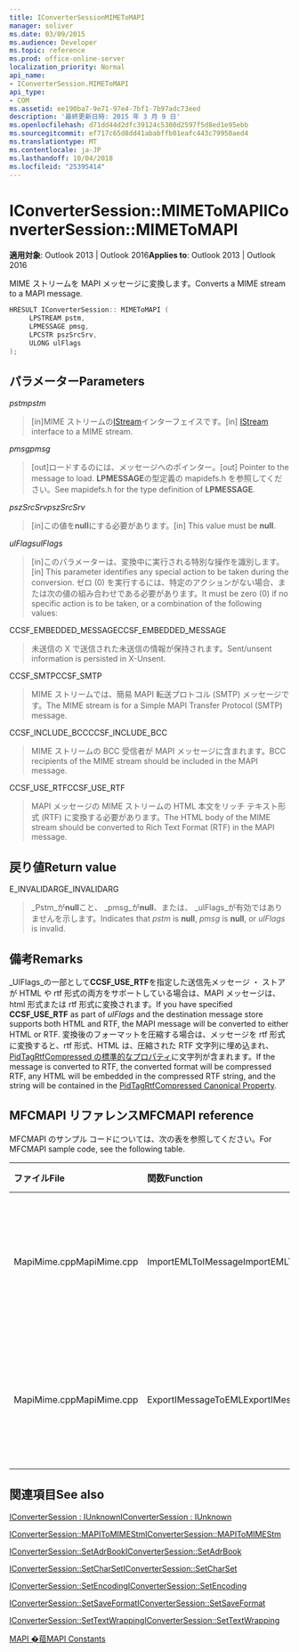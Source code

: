 ```yaml
---
title: IConverterSessionMIMEToMAPI
manager: soliver
ms.date: 03/09/2015
ms.audience: Developer
ms.topic: reference
ms.prod: office-online-server
localization_priority: Normal
api_name:
- IConverterSession.MIMEToMAPI
api_type:
- COM
ms.assetid: ee190ba7-9e71-97e4-7bf1-7b97adc73eed
description: '最終更新日時: 2015 年 3 月 9 日'
ms.openlocfilehash: d71dd44d2dfc39124c5300d2597f5d8ed1e95ebb
ms.sourcegitcommit: ef717c65d8dd41ababffb01eafc443c79950aed4
ms.translationtype: MT
ms.contentlocale: ja-JP
ms.lasthandoff: 10/04/2018
ms.locfileid: "25395414"
---
```

# <a name="iconvertersessionmimetomapi"></a><span data-ttu-id="ea9e8-103">IConverterSession::MIMEToMAPI</span><span class="sxs-lookup"><span data-stu-id="ea9e8-103">IConverterSession::MIMEToMAPI</span></span>

  
  
<span data-ttu-id="ea9e8-104">**適用対象**: Outlook 2013 | Outlook 2016</span><span class="sxs-lookup"><span data-stu-id="ea9e8-104">**Applies to**: Outlook 2013 | Outlook 2016</span></span> 
  
<span data-ttu-id="ea9e8-105">MIME ストリームを MAPI メッセージに変換します。</span><span class="sxs-lookup"><span data-stu-id="ea9e8-105">Converts a MIME stream to a MAPI message.</span></span>
  
```cpp
HRESULT IConverterSession:: MIMEToMAPI ( 
     LPSTREAM pstm, 
     LPMESSAGE pmsg, 
     LPCSTR pszSrcSrv, 
     ULONG ulFlags 
);
```

## <a name="parameters"></a><span data-ttu-id="ea9e8-106">パラメーター</span><span class="sxs-lookup"><span data-stu-id="ea9e8-106">Parameters</span></span>

 <span data-ttu-id="ea9e8-107">_pstm_</span><span class="sxs-lookup"><span data-stu-id="ea9e8-107">_pstm_</span></span>
  
> <span data-ttu-id="ea9e8-108">[in]MIME ストリームの[IStream](https://msdn.microsoft.com/library/aa380034%28VS.85%29.aspx)インターフェイスです。</span><span class="sxs-lookup"><span data-stu-id="ea9e8-108">[in] [IStream](https://msdn.microsoft.com/library/aa380034%28VS.85%29.aspx) interface to a MIME stream.</span></span> 
    
 <span data-ttu-id="ea9e8-109">_pmsg_</span><span class="sxs-lookup"><span data-stu-id="ea9e8-109">_pmsg_</span></span>
  
> <span data-ttu-id="ea9e8-110">[out]ロードするのには、メッセージへのポインター。</span><span class="sxs-lookup"><span data-stu-id="ea9e8-110">[out] Pointer to the message to load.</span></span> <span data-ttu-id="ea9e8-111">**LPMESSAGE**の型定義の mapidefs.h を参照してください。</span><span class="sxs-lookup"><span data-stu-id="ea9e8-111">See mapidefs.h for the type definition of **LPMESSAGE**.</span></span>
    
 <span data-ttu-id="ea9e8-112">_pszSrcSrv_</span><span class="sxs-lookup"><span data-stu-id="ea9e8-112">_pszSrcSrv_</span></span>
  
> <span data-ttu-id="ea9e8-113">[in]この値を**null**にする必要があります。</span><span class="sxs-lookup"><span data-stu-id="ea9e8-113">[in] This value must be **null**.</span></span>
    
 <span data-ttu-id="ea9e8-114">_ulFlags_</span><span class="sxs-lookup"><span data-stu-id="ea9e8-114">_ulFlags_</span></span>
  
> <span data-ttu-id="ea9e8-115">[in]このパラメーターは、変換中に実行される特別な操作を識別します。</span><span class="sxs-lookup"><span data-stu-id="ea9e8-115">[in] This parameter identifies any special action to be taken during the conversion.</span></span> <span data-ttu-id="ea9e8-116">ゼロ (0) を実行するには、特定のアクションがない場合、または次の値の組み合わせである必要があります。</span><span class="sxs-lookup"><span data-stu-id="ea9e8-116">It must be zero (0) if no specific action is to be taken, or a combination of the following values:</span></span>
    
<span data-ttu-id="ea9e8-117">CCSF_EMBEDDED_MESSAGE</span><span class="sxs-lookup"><span data-stu-id="ea9e8-117">CCSF_EMBEDDED_MESSAGE</span></span>
  
> <span data-ttu-id="ea9e8-118">未送信の X で送信された未送信の情報が保持されます。</span><span class="sxs-lookup"><span data-stu-id="ea9e8-118">Sent/unsent information is persisted in X-Unsent.</span></span>
    
<span data-ttu-id="ea9e8-119">CCSF_SMTP</span><span class="sxs-lookup"><span data-stu-id="ea9e8-119">CCSF_SMTP</span></span>
  
> <span data-ttu-id="ea9e8-120">MIME ストリームでは、簡易 MAPI 転送プロトコル (SMTP) メッセージです。</span><span class="sxs-lookup"><span data-stu-id="ea9e8-120">The MIME stream is for a Simple MAPI Transfer Protocol (SMTP) message.</span></span>
    
<span data-ttu-id="ea9e8-121">CCSF_INCLUDE_BCC</span><span class="sxs-lookup"><span data-stu-id="ea9e8-121">CCSF_INCLUDE_BCC</span></span>
  
> <span data-ttu-id="ea9e8-122">MIME ストリームの BCC 受信者が MAPI メッセージに含まれます。</span><span class="sxs-lookup"><span data-stu-id="ea9e8-122">BCC recipients of the MIME stream should be included in the MAPI message.</span></span>
    
<span data-ttu-id="ea9e8-123">CCSF_USE_RTF</span><span class="sxs-lookup"><span data-stu-id="ea9e8-123">CCSF_USE_RTF</span></span>
  
> <span data-ttu-id="ea9e8-124">MAPI メッセージの MIME ストリームの HTML 本文をリッチ テキスト形式 (RTF) に変換する必要があります。</span><span class="sxs-lookup"><span data-stu-id="ea9e8-124">The HTML body of the MIME stream should be converted to Rich Text Format (RTF) in the MAPI message.</span></span>
    
## <a name="return-value"></a><span data-ttu-id="ea9e8-125">戻り値</span><span class="sxs-lookup"><span data-stu-id="ea9e8-125">Return value</span></span>

<span data-ttu-id="ea9e8-126">E_INVALIDARG</span><span class="sxs-lookup"><span data-stu-id="ea9e8-126">E_INVALIDARG</span></span>
  
> <span data-ttu-id="ea9e8-127">_Pstm_が**null**こと、 _pmsg_が**null**、または、 _ulFlags_が有効ではありませんを示します。</span><span class="sxs-lookup"><span data-stu-id="ea9e8-127">Indicates that  _pstm_ is **null**,  _pmsg_ is **null**, or  _ulFlags_ is invalid.</span></span> 
    
## <a name="remarks"></a><span data-ttu-id="ea9e8-128">備考</span><span class="sxs-lookup"><span data-stu-id="ea9e8-128">Remarks</span></span>

<span data-ttu-id="ea9e8-129">_UlFlags_の一部として**CCSF_USE_RTF**を指定した送信先メッセージ ・ ストアが HTML や rtf 形式の両方をサポートしている場合は、MAPI メッセージは、html 形式または rtf 形式に変換されます。</span><span class="sxs-lookup"><span data-stu-id="ea9e8-129">If you have specified **CCSF_USE_RTF** as part of  _ulFlags_ and the destination message store supports both HTML and RTF, the MAPI message will be converted to either HTML or RTF.</span></span> <span data-ttu-id="ea9e8-130">変換後のフォーマットを圧縮する場合は、メッセージを rtf 形式に変換すると、rtf 形式、HTML は、圧縮された RTF 文字列に埋め込まれ、 [PidTagRtfCompressed の標準的なプロパティ](pidtagrtfcompressed-canonical-property.md)に文字列が含まれます。</span><span class="sxs-lookup"><span data-stu-id="ea9e8-130">If the message is converted to RTF, the converted format will be compressed RTF, any HTML will be embedded in the compressed RTF string, and the string will be contained in the [PidTagRtfCompressed Canonical Property](pidtagrtfcompressed-canonical-property.md).</span></span>
  
## <a name="mfcmapi-reference"></a><span data-ttu-id="ea9e8-131">MFCMAPI リファレンス</span><span class="sxs-lookup"><span data-stu-id="ea9e8-131">MFCMAPI reference</span></span>

<span data-ttu-id="ea9e8-132">MFCMAPI のサンプル コードについては、次の表を参照してください。</span><span class="sxs-lookup"><span data-stu-id="ea9e8-132">For MFCMAPI sample code, see the following table.</span></span>
  
|<span data-ttu-id="ea9e8-133">**ファイル**</span><span class="sxs-lookup"><span data-stu-id="ea9e8-133">**File**</span></span>|<span data-ttu-id="ea9e8-134">**関数**</span><span class="sxs-lookup"><span data-stu-id="ea9e8-134">**Function**</span></span>|<span data-ttu-id="ea9e8-135">**コメント**</span><span class="sxs-lookup"><span data-stu-id="ea9e8-135">**Comment**</span></span>|
|:-----|:-----|:-----|
|<span data-ttu-id="ea9e8-136">MapiMime.cpp</span><span class="sxs-lookup"><span data-stu-id="ea9e8-136">MapiMime.cpp</span></span>  <br/> |<span data-ttu-id="ea9e8-137">ImportEMLToIMessage</span><span class="sxs-lookup"><span data-stu-id="ea9e8-137">ImportEMLToIMessage</span></span>  <br/> |<span data-ttu-id="ea9e8-138">MFCMAPI では、MimeToMAPI を使用して、MAPI メッセージを EML ファイルに変換します。</span><span class="sxs-lookup"><span data-stu-id="ea9e8-138">MFCMAPI uses MimeToMAPI to convert an EML file to a MAPI message.</span></span>  <br/> |
|<span data-ttu-id="ea9e8-139">MapiMime.cpp</span><span class="sxs-lookup"><span data-stu-id="ea9e8-139">MapiMime.cpp</span></span>  <br/> |<span data-ttu-id="ea9e8-140">ExportIMessageToEML</span><span class="sxs-lookup"><span data-stu-id="ea9e8-140">ExportIMessageToEML</span></span>  <br/> |<span data-ttu-id="ea9e8-141">MFCMAPI では、MAPIToMIMEStm を使用して、MAPI メッセージを EML ファイルに変換します。</span><span class="sxs-lookup"><span data-stu-id="ea9e8-141">MFCMAPI uses MAPIToMIMEStm to convert a MAPI message to an EML file.</span></span>  <br/> |
   
## <a name="see-also"></a><span data-ttu-id="ea9e8-142">関連項目</span><span class="sxs-lookup"><span data-stu-id="ea9e8-142">See also</span></span>



[<span data-ttu-id="ea9e8-143">IConverterSession : IUnknown</span><span class="sxs-lookup"><span data-stu-id="ea9e8-143">IConverterSession : IUnknown</span></span>](iconvertersessioniunknown.md)
  
[<span data-ttu-id="ea9e8-144">IConverterSession::MAPIToMIMEStm</span><span class="sxs-lookup"><span data-stu-id="ea9e8-144">IConverterSession::MAPIToMIMEStm</span></span>](iconvertersession-mapitomimestm.md)
  
[<span data-ttu-id="ea9e8-145">IConverterSession::SetAdrBook</span><span class="sxs-lookup"><span data-stu-id="ea9e8-145">IConverterSession::SetAdrBook</span></span>](iconvertersession-setadrbook.md)
  
[<span data-ttu-id="ea9e8-146">IConverterSession::SetCharSet</span><span class="sxs-lookup"><span data-stu-id="ea9e8-146">IConverterSession::SetCharSet</span></span>](iconvertersession-setcharset.md)
  
[<span data-ttu-id="ea9e8-147">IConverterSession::SetEncoding</span><span class="sxs-lookup"><span data-stu-id="ea9e8-147">IConverterSession::SetEncoding</span></span>](iconvertersession-setencoding.md)
  
[<span data-ttu-id="ea9e8-148">IConverterSession::SetSaveFormat</span><span class="sxs-lookup"><span data-stu-id="ea9e8-148">IConverterSession::SetSaveFormat</span></span>](iconvertersession-setsaveformat.md)
  
[<span data-ttu-id="ea9e8-149">IConverterSession::SetTextWrapping</span><span class="sxs-lookup"><span data-stu-id="ea9e8-149">IConverterSession::SetTextWrapping</span></span>](iconvertersession-settextwrapping.md)


[<span data-ttu-id="ea9e8-150">MAPI �萔</span><span class="sxs-lookup"><span data-stu-id="ea9e8-150">MAPI Constants</span></span>](mapi-constants.md)

